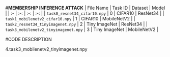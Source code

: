 #**MEMBERSHIP INFERENCE ATTACK**
| File Name | Task ID | Dataset | Model |
| :- | :-: | :-: | :-: |
| `task0_resnet34_cifar10.npy` | 0 | CIFAR10 | ResNet34 |
| `task1_mobilenetv2_cifar10.npy` | 1 | CIFAR10 | MobileNetV2 |
| `task2_resnet34_tinyimagenet.npy` | 2 | Tiny ImageNet | ResNet34 |
| `task3_mobilenetv2_tinyimagenet.npy` | 3 | Tiny ImageNet | MobileNetV2 |

#CODE DESCRIPTION

4.task3_mobilenetv2_tinyimagenet.npy

